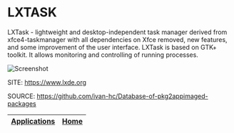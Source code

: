 # LXTASK

 LXTask - lightweight and desktop-independent task manager derived 
 from xfce4-taskmanager with all dependencies on Xfce removed, new 
 features, and some improvement of the user interface. 
  LXTask is based on GTK+ toolkit. It allows monitoring and 
 controlling of running processes. 
 
 ![Screenshot](https://screenshots.debian.net/shrine/screenshot/8609/simage/large-f66620ce6cb267b76b6f2e41f84735c7.png)
 
 SITE: https://www.lxde.org

 SOURCE: https://github.com/ivan-hc/Database-of-pkg2appimaged-packages

 | [Applications](https://portable-linux-apps.github.io/apps.html) | [Home](https://portable-linux-apps.github.io)
 | --- | --- |
